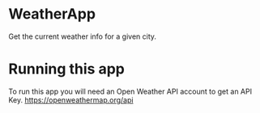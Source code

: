 # WeatherApp

Get the current weather info for a given city.

# Running this app

To run this app you will need an Open Weather API account to get an API Key.
https://openweathermap.org/api





